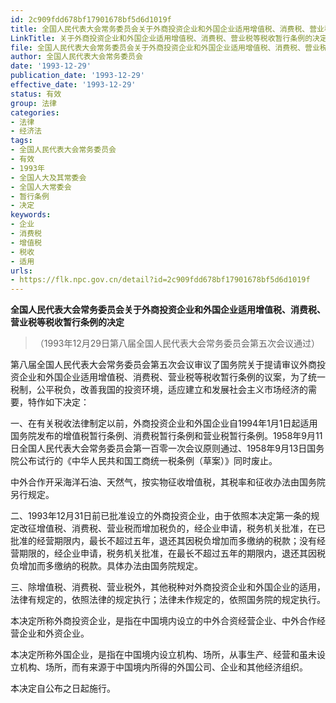 ```yaml
---
id: 2c909fdd678bf17901678bf5d6d1019f
title: 全国人民代表大会常务委员会关于外商投资企业和外国企业适用增值税、消费税、营业税等税收暂行条例的决定
LinkTitle: 关于外商投资企业和外国企业适用增值税、消费税、营业税等税收暂行条例的决定（1993）
file: 全国人民代表大会常务委员会关于外商投资企业和外国企业适用增值税、消费税、营业税等税收暂行条例的决定_19931229_2c909fdd678bf17901678bf5d6d1019f.docx
author: 全国人民代表大会常务委员会
date: '1993-12-29'
publication_date: '1993-12-29'
effective_date: '1993-12-29'
status: 有效
group: 法律
categories:
- 法律
- 经济法
tags:
- 全国人民代表大会常务委员会
- 有效
- 1993年
- 全国人大及其常委会
- 全国人大常委会
- 暂行条例
- 决定
keywords:
- 企业
- 消费税
- 增值税
- 税收
- 适用
urls:
- https://flk.npc.gov.cn/detail?id=2c909fdd678bf17901678bf5d6d1019f
---
```


**全国人民代表大会常务委员会关于外商投资企业和外国企业适用增值税、消费税、营业税等税收暂行条例的决定**

> （1993年12月29日第八届全国人民代表大会常务委员会第五次会议通过）

第八届全国人民代表大会常务委员会第五次会议审议了国务院关于提请审议外商投资企业和外国企业适用增值税、消费税、营业税等税收暂行条例的议案，为了统一税制，公平税负，改善我国的投资环境，适应建立和发展社会主义市场经济的需要，特作如下决定：

一、在有关税收法律制定以前，外商投资企业和外国企业自1994年1月1日起适用国务院发布的增值税暂行条例、消费税暂行条例和营业税暂行条例。1958年9月11日全国人民代表大会常务委员会第一百零一次会议原则通过、1958年9月13日国务院公布试行的《中华人民共和国工商统一税条例（草案）》同时废止。

中外合作开采海洋石油、天然气，按实物征收增值税，其税率和征收办法由国务院另行规定。

二、1993年12月31日前已批准设立的外商投资企业，由于依照本决定第一条的规定改征增值税、消费税、营业税而增加税负的，经企业申请，税务机关批准，在已批准的经营期限内，最长不超过五年，退还其因税负增加而多缴纳的税款；没有经营期限的，经企业申请，税务机关批准，在最长不超过五年的期限内，退还其因税负增加而多缴纳的税款。具体办法由国务院规定。

三、除增值税、消费税、营业税外，其他税种对外商投资企业和外国企业的适用，法律有规定的，依照法律的规定执行；法律未作规定的，依照国务院的规定执行。

本决定所称外商投资企业，是指在中国境内设立的中外合资经营企业、中外合作经营企业和外资企业。

本决定所称外国企业，是指在中国境内设立机构、场所，从事生产、经营和虽未设立机构、场所，而有来源于中国境内所得的外国公司、企业和其他经济组织。

本决定自公布之日起施行。
